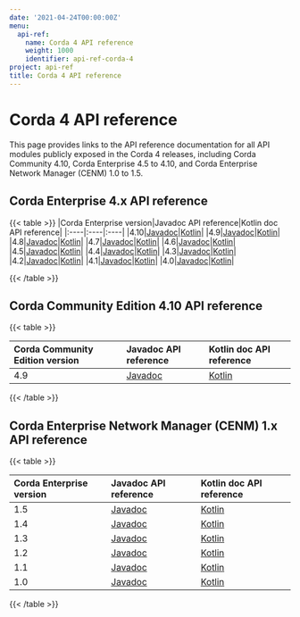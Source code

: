 ```yaml
---
date: '2021-04-24T00:00:00Z'
menu:
  api-ref:
    name: Corda 4 API reference
    weight: 1000
    identifier: api-ref-corda-4
project: api-ref
title: Corda 4 API reference
---
```


# Corda 4 API reference

This page provides links to the API reference documentation for all API modules publicly exposed in the Corda 4 releases, including Corda Community 4.10, Corda Enterprise 4.5 to 4.10, and Corda Enterprise Network Manager (CENM) 1.0 to 1.5.

## Corda Enterprise 4.x API reference

{{< table >}}
|Corda Enterprise version|Javadoc API reference|Kotlin doc API reference|
|:----|:----|:----|
|4.10|<a href="../../../en/api-ref/corda/4.10/enterprise/javadoc/index.html" target="_blank">Javadoc</a>|<a href="../../../en/api-ref/corda/4.10/enterprise/kotlin/corda/index.html" target="_blank">Kotlin</a>|
|4.9|<a href="../../../en/api-ref/corda/4.9/enterprise/javadoc/index.html" target="_blank">Javadoc</a>|<a href="../../../en/api-ref/corda/4.9/enterprise/kotlin/corda/index.html" target="_blank">Kotlin</a>|
|4.8|<a href="../../../en/api-ref/corda/4.8/enterprise/javadoc/index.html" target="_blank">Javadoc</a>|<a href="../../../en/api-ref/corda/4.8/enterprise/kotlin/corda/index.html" target="_blank">Kotlin</a>|
|4.7|<a href="../../../en/api-ref/corda/4.7/enterprise/javadoc/index.html" target="_blank">Javadoc</a>|<a href="../../../en/api-ref/corda/4.7/enterprise/kotlin/corda/index.html" target="_blank">Kotlin</a>|
|4.6|<a href="../../../en/api-ref/corda/4.6/enterprise/javadoc/index.html" target="_blank">Javadoc</a>|<a href="../../../en/api-ref/corda/4.6/enterprise/kotlin/corda/index.html" target="_blank">Kotlin</a>|
|4.5|<a href="../../../en/api-ref/corda/4.5/enterprise/javadoc/index.html" target="_blank">Javadoc</a>|<a href="../../../en/api-ref/corda/4.5/enterprise/kotlin/corda/index.html" target="_blank">Kotlin</a>|
|4.4|<a href="../../../en/api-ref/corda/4.4/enterprise/javadoc/index.html" target="_blank">Javadoc</a>|<a href="../../../en/api-ref/corda/4.4/enterprise/kotlin/corda/index.html" target="_blank">Kotlin</a>|
|4.3|<a href="../../../en/api-ref/corda/4.3/enterprise/javadoc/index.html" target="_blank">Javadoc</a>|<a href="../../../en/api-ref/corda/4.3/enterprise/kotlin/corda/index.html" target="_blank">Kotlin</a>|
|4.2|<a href="../../../en/api-ref/corda/4.2/enterprise/javadoc/index.html" target="_blank">Javadoc</a>|<a href="../../../en/api-ref/corda/4.2/enterprise/kotlin/corda/index.html" target="_blank">Kotlin</a>|
|4.1|<a href="../../../en/api-ref/corda/4.1/enterprise/javadoc/index.html" target="_blank">Javadoc</a>|<a href="../../../en/api-ref/corda/4.1/enterprise/kotlin/corda/index.html" target="_blank">Kotlin</a>|
|4.0|<a href="../../../en/api-ref/corda/4.0/enterprise/javadoc/index.html" target="_blank">Javadoc</a>|<a href="../../../en/api-ref/corda/4.0/enterprise/kotlin/corda/index.html" target="_blank">Kotlin</a>|

{{< /table >}}

## Corda Community Edition 4.10 API reference

{{< table >}}

|Corda Community Edition version|Javadoc API reference|Kotlin doc API reference|
|:----|:----|:----|
|4.9|<a href="../../../en/api-ref/corda/4.10/community/javadoc/index.html" target="_blank">Javadoc</a>|<a href="../../../en/api-ref/corda/4.10/community/kotlin/corda/index.html" target="_blank">Kotlin</a>|

{{< /table >}}

## Corda Enterprise Network Manager (CENM) 1.x API reference

{{< table >}}

|Corda Enterprise version|Javadoc API reference|Kotlin doc API reference|
|:----|:----|:----|
|1.5|<a href="../../../en/api-ref/corda/1.5/cenm/javadoc/index.html" target="_blank">Javadoc</a>|<a href="../../../en/api-ref/corda/1.5/cenm/kotlin/corda/index.html" target="_blank">Kotlin</a>|
|1.4|<a href="../../../en/api-ref/corda/1.4/cenm/javadoc/index.html" target="_blank">Javadoc</a>|<a href="../../../en/api-ref/corda/1.4/cenm/kotlin/corda/index.html" target="_blank">Kotlin</a>|
|1.3|<a href="../../../en/api-ref/corda/1.3/cenm/javadoc/index.html" target="_blank">Javadoc</a>|<a href="../../../en/api-ref/corda/1.3/cenm/kotlin/corda/index.html" target="_blank">Kotlin</a>|
|1.2|<a href="../../../en/api-ref/corda/1.2/cenm/javadoc/index.html" target="_blank">Javadoc</a>|<a href="../../../en/api-ref/corda/1.2/cenm/kotlin/corda/index.html" target="_blank">Kotlin</a>|
|1.1|<a href="../../../en/api-ref/corda/1.1/cenm/javadoc/index.html" target="_blank">Javadoc</a>|<a href="../../../en/api-ref/corda/1.1/cenm/kotlin/corda/index.html" target="_blank">Kotlin</a>|
|1.0|<a href="../../../en/api-ref/corda/1.0/cenm/javadoc/index.html" target="_blank">Javadoc</a>|<a href="../../../en/api-ref/corda/1.0/cenm/kotlin/corda/index.html" target="_blank">Kotlin</a>|

{{< /table >}}
